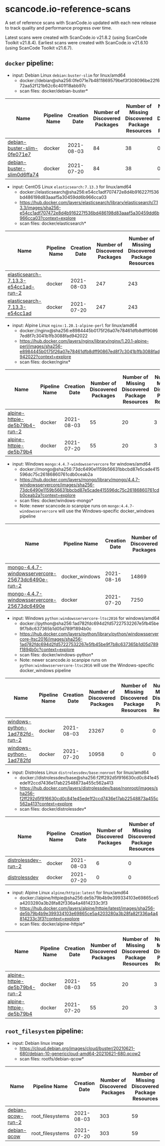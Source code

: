 # scancode.io-reference-scans
A set of reference scans with ScanCode.io updated with each new release to track quality and performance progress over time.

Latest scans were created with ScanCode.io v21.8.2 (using ScanCode Toolkit v21.8.4). Earliest scans were created with ScanCode.io v21.6.10 (using ScanCode Toolkit v21.6.7).

## `docker` pipeline:
- input: Debian Linux `debian:buster-slim` for linux/amd64
  - docker://debian@sha256:0fe071e7b4811869579bef3f308096be22f672aa52f121b62c6c401f18abb97c
  - scan files: docker/debian-buster*

| Name | Pipeline Name | Creation Date | Number of Discovered Packages | Number of Missing Discovered Package Resources | Number of Modified Discovered Package Resources | Number of Application Packages | Number of Ignored Empty Files | Number of Ignored Uninteresting Files | Number of Ignored Whiteout Files | Number of Resources with No Licenses | Number of Scanned Resources | Number of System Packages | Number of Resources with Unknown Licenses |
| - | - | - | - | - | - | - | - | - | - | - | - | - | - |
| [debian-buster-slim-0fe071e7]() | docker | 2021-08-03 | 84 | 38 | 0 | 0 | 0 | 537 | 0 | 373 | 42 | 2064 | 9 |
| [debian-buster-slim0d6ffa74]() | docker | 2021-07-20 | 84 | 38 | 0 | 0 | 0 | 537 | 0 | 373 | 40 | 2064 | 11 |


- input: CentOS Linux `elasticsearch:7.13.3` for linux/amd64
  - docker://elasticsearch@sha256:e54cc1adf707472e8d4b916227f536bd486198d83aaaf5a30459dd6b966cca03
  - https://hub.docker.com/layers/elasticsearch/library/elasticsearch/7.13.3/images/sha256-e54cc1adf707472e8d4b916227f536bd486198d83aaaf5a30459dd6b966cca03?context=explore
  - scan files: docker/elasticsearch*

| Name | Pipeline Name | Creation Date | Number of Discovered Packages | Number of Missing Discovered Package Resources | Number of Modified Discovered Package Resources | Number of Application Packages | Number of Ignored Empty Files | Number of Ignored Uninteresting Files | Number of Ignored Whiteout Files | Number of Resources with No Licenses | Number of Scanned Resources | Number of System Packages | Number of Resources with Unknown Licenses |
| - | - | - | - | - | - | - | - | - | - | - | - | - | - |
| [elasticsearch-7.13.3-e54cc1ad-run-2]() | docker | 2021-08-03 | 247 | 243 | 235 | 258 | 1420 | 170 | 132 | 5249 | 730 | 11773 | 44 |
| [elasticsearch-7.13.3-e54cc1ad]() | docker | 2021-07-20 | 247 | 243 | 235 | 258 | 1420 | 170 | 132 | 5251 | 730 | 11771 | 44 |


- input: Alpine Linux `nginx:1.20.1-alpine-perl` for linux/amd64
  - docker://nginx@sha256:e8984445b0175f26a07e78461dfb8dff90867ed8f7c3041b1fb3088fad942022
  - https://hub.docker.com/layers/nginx/library/nginx/1.20.1-alpine-perl/images/sha256-e8984445b0175f26a07e78461dfb8dff90867ed8f7c3041b1fb3088fad942022?context=explore
  - scan files: docker/nginx*

| Name | Pipeline Name | Creation Date | Number of Discovered Packages | Number of Missing Discovered Package Resources | Number of Modified Discovered Package Resources | Number of Application Packages | Number of Ignored Empty Files | Number of Ignored Uninteresting Files | Number of Ignored Whiteout Files | Number of Resources with No Licenses | Number of Scanned Resources | Number of System Packages | Number of Resources with Unknown Licenses |
| - | - | - | - | - | - | - | - | - | - | - | - | - | - |
| [alpine-httpie-de5b79b4-run-2]() | docker | 2021-08-03 | 55 | 20 | 3 | 12 | 13 | 15 | 3 | 199 | 505 | 4323 | 8 |
| [alpine-httpie-de5b79b4]() | docker | 2021-07-20 | 55 | 20 | 3 | 12 | 13 | 15 | 3 | 200 | 505 | 4322 | 8 |


- input: Windows `mongo:4.4.7-windowsservercore` for windows/amd64
  - docker://mongo@sha256:73dc6490e1159b56631bbcbd87e5cade415596dc75c26186860761cdb0ceab2a
  - https://hub.docker.com/layers/mongo/library/mongo/4.4.7-windowsservercore/images/sha256-73dc6490e1159b56631bbcbd87e5cade415596dc75c26186860761cdb0ceab2a?context=explore
  - scan files: docker/windows-mongo*
  - Note: newer scancode.io scanpipe runs on `mongo:4.4.7-windowsservercore` will use the Windows-specific docker_windows pipeline

| Name | Pipeline Name | Creation Date | Number of Discovered Packages | Number of Missing Discovered Package Resources | Number of Modified Discovered Package Resources | Number of Application Packages | Number of Ignored Empty Files | Number of Ignored Uninteresting Files | Number of Ignored Whiteout Files | Number of Resources with No Licenses | Number of Scanned Resources | Number of System Packages | Number of Resources with Unknown Licenses |
| - | - | - | - | - | - | - | - | - | - | - | - | - | - |
| [mongo-4.4.7-windowsservercore-25673dc6490e-run-2]() | docker_windows | 2021-08-16 | 14869 | 1 | 0 | 14872 | 22349 | 22025 | 10141 | 3838 | 75 | 0 | 10 |
| [mongo-4.4.7-windowsservercore-25673dc6490e]() | docker | 2021-07-20 | 7250 | 0 | 0 | 7258 | 41656 | 0 | 10141 | 56880 | 395 | 0 | 21 |


- input: Windows `python:windowsservercore-ltsc2016` for windows/amd64
  - docker://python@sha256:1ad782fdc694d2fd57227532267e5fb45be9f7b8c637365b1d05d789f1894b0c
  - https://hub.docker.com/layers/python/library/python/windowsservercore-ltsc2016/images/sha256-1ad782fdc694d2fd57227532267e5fb45be9f7b8c637365b1d05d789f1894b0c?context=explore
  - scan files: docker/windows-python*
  - Note: newer scancode.io scanpipe runs on `python:windowsservercore-ltsc2016` will use the Windows-specific docker_windows pipeline

| Name | Pipeline Name | Creation Date | Number of Discovered Packages | Number of Missing Discovered Package Resources | Number of Modified Discovered Package Resources | Number of Application Packages | Number of Ignored Empty Files | Number of Ignored Uninteresting Files | Number of Ignored Whiteout Files | Number of Resources with No Licenses | Number of Scanned Resources | Number of System Packages | Number of Resources with Unknown Licenses |
| - | - | - | - | - | - | - | - | - | - | - | - | - | - |
| [windows-python-1ad782fd-run-2]() | docker | 2021-08-03 | 23267 | 0 | 0 | 28580 | 52776 | 0 | 13533 | 79914 | 958 | 0 | 83 |
| [windows-python-1ad782fd]() | docker | 2021-07-20 | 10958 | 0 | 0 | 16282 | 52776 | 0 | 13533 | 92171 | 993 | 0 | 89 |


- input: Distroless Linux `distrolessdev/base:nonroot` for linux/amd64
  - docker://distrolessdev/base@sha256:f2ff292d5f916630cd0c841e45ede1f2ccd7436e17ab22548873a455c562a413
  - https://hub.docker.com/layers/distrolessdev/base/nonroot/images/sha256-f2ff292d5f916630cd0c841e45ede1f2ccd7436e17ab22548873a455c562a413?context=explore
  - scan files: docker/distrolessdev*

| Name | Pipeline Name | Creation Date | Number of Discovered Packages | Number of Missing Discovered Package Resources | Number of Modified Discovered Package Resources | Number of Application Packages | Number of Ignored Empty Files | Number of Ignored Uninteresting Files | Number of Ignored Whiteout Files | Number of Resources with No Licenses | Number of Scanned Resources | Number of System Packages | Number of Resources with Unknown Licenses |
| - | - | - | - | - | - | - | - | - | - | - | - | - | - |
| [distrolessdev-run-2]() | docker | 2021-08-03 | 6 | 0 | 0 | 0 | 0 | 22 | 0 | 1165 | 30 | 0 | 3 |
| [distrolessdev]() | docker | 2021-07-20 | 0 | 0 | 0 | 0 | 0 | 22 | 0 | 1165 | 30 | 0 | 3 |


- input: Alpine Linux `alpine/httpie:latest` for linux/amd64
  - docker://alpine/httpie@sha256:de5b79b4b9e399334103e69865ce5a4203280a3b28fa82f336a4a4814233c3f3
  - https://hub.docker.com/layers/alpine/httpie/latest/images/sha256-de5b79b4b9e399334103e69865ce5a4203280a3b28fa82f336a4a4814233c3f3?context=explore
  - scan files: docker/alpine-httpie*

| Name | Pipeline Name | Creation Date | Number of Discovered Packages | Number of Missing Discovered Package Resources | Number of Modified Discovered Package Resources | Number of Application Packages | Number of Ignored Empty Files | Number of Ignored Uninteresting Files | Number of Ignored Whiteout Files | Number of Resources with No Licenses | Number of Scanned Resources | Number of System Packages | Number of Resources with Unknown Licenses |
| - | - | - | - | - | - | - | - | - | - | - | - | - | - |
| [alpine-httpie-de5b79b4-run-2]() | docker | 2021-08-03 | 55 | 20 | 3 | 12 | 13 | 15 | 3 | 199 | 505 | 4323 | 8 |
| [alpine-httpie-de5b79b4]() | docker | 2021-07-20 | 55 | 20 | 3 | 12 | 13 | 15 | 3 | 200 | 505 | 4322 | 8 |


## `root_filesystem` pipeline:
- input: Debian linux image
  - https://cloud.debian.org/images/cloud/buster/20210621-680/debian-10-genericcloud-amd64-20210621-680.qcow2
  - scan files: rootfs/debian-qcow*

| Name | Pipeline Name | Creation Date | Number of Discovered Packages | Number of Missing Discovered Package Resources | Number of Modified Discovered Package Resources | Number of Application Packages | Number of Ignored Empty Files | Number of Ignored Uninteresting Files | Number of Ignored Whiteout Files | Number of Resources with No Licenses | Number of Scanned Resources | Number of System Packages | Number of Resources with Unknown Licenses |
| - | - | - | - | - | - | - | - | - | - | - | - | - | - |
| [debian-qcow-run-2]() | root_filesystems | 2021-08-03 | 303 | 59 | 1 | 0 | 6 | 1996 | 0 | 2928 | 1353 | 12615 | 29 |
| [debian-qcow]() | root_filesystems | 2021-07-20 | 303 | 59 | 1 | 0 | 6 | 1996 | 0 | 3069 | 1953 | 11862 | 41 |
